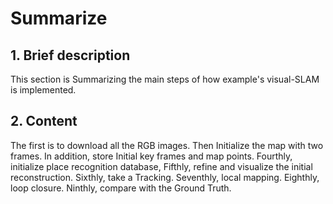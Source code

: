# Summarize

## 1. Brief description
This section is Summarizing the main steps of how example's visual-SLAM is implemented.

## 2. Content
The first is to download all the RGB images. Then Initialize the map with two frames. In addition, store Initial key frames and map points. Fourthly, initialize place recognition database, Fifthly, refine and visualize the initial reconstruction. Sixthly, take a Tracking. Seventhly, local mapping. Eighthly, loop closure. Ninthly, compare with the Ground Truth.


